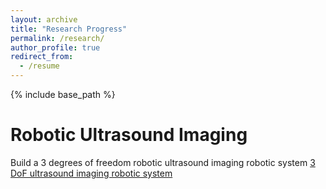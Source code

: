 ```yaml
---
layout: archive
title: "Research Progress"
permalink: /research/
author_profile: true
redirect_from:
  - /resume
---
```


{% include base_path %}

Robotic Ultrasound Imaging
======
Build a 3 degrees of freedom robotic ultrasound imaging robotic system
[3 DoF ultrasound imaging robotic system](https://jinyihan1001.github.ui/jinyihan.github.io/images/scan-result1.gif)
